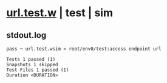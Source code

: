 # [url.test.w](../../../../../../examples/tests/sdk_tests/endpoint/url.test.w) | test | sim

## stdout.log
```log
pass ─ url.test.wsim » root/env0/test:access endpoint url

Tests 1 passed (1)
Snapshots 1 skipped
Test Files 1 passed (1)
Duration <DURATION>
```

